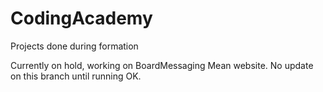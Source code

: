 # CodingAcademy
Projects done during formation

Currently on hold, working on BoardMessaging Mean website.
No update on this branch until running OK.


